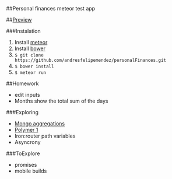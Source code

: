 ##Personal finances meteor test app

##[Preview](http://personalfinances.meteor.com)

###Instalation
1. Install [meteor](https://www.meteor.com/)
2. Install [bower](http://bower.io/)
2. `$ git clone https://github.com/andresfelipemendez/personalFinances.git`
2. `$ bower install`
3. `$ meteor run`

##Homework
* edit inputs
* Months show the total sum of the days

###Exploring 
* [Mongo aggregations](https://www.youtube.com/watch?v=9KErWTkGgUk)
* [Polymer 1](https://www.polymer-project.org/1.0/)
* Iron:router path variables
* Asyncrony

###ToExplore
* promises
* mobile builds


